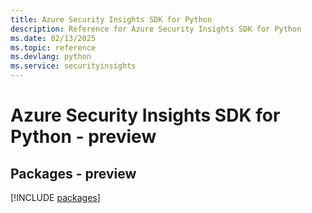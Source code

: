 ```yaml
---
title: Azure Security Insights SDK for Python
description: Reference for Azure Security Insights SDK for Python
ms.date: 02/13/2025
ms.topic: reference
ms.devlang: python
ms.service: securityinsights
---
```

# Azure Security Insights SDK for Python - preview
## Packages - preview
[!INCLUDE [packages](security-insights-index.md)]